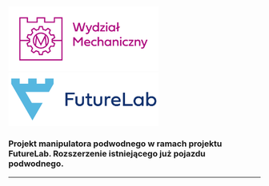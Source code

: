 
<img src="./docs/assets/pkwm.png" alt="PKWM logo" width="300"/> <img src="./docs/assets/futurelab.png" alt="FL logo" width="300"/> 

### Projekt manipulatora podwodnego w ramach projektu FutureLab. Rozszerzenie istniejącego już pojazdu podwodnego.

---


